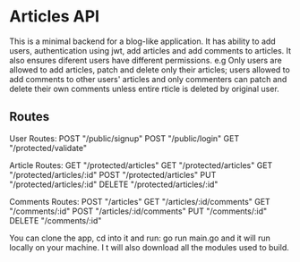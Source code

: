 # Articles API

This is a minimal backend for a blog-like application.
It has ability to add users, authentication using jwt, add articles and add comments to articles.
It also ensures diferent users have different permissions.
e.g Only users are allowed to add articles, patch and delete only their articles;
users allowed to add comments to other users' articles and only commenters can patch and delete their own comments unless entire rticle is deleted by original user.

## Routes

User Routes:
POST "/public/signup"
POST "/public/login"
GET "/protected/validate"

Article Routes:
GET "/protected/articles"
GET "/protected/articles"
GET "/protected/articles/:id"
POST "/protected/articles"
PUT "/protected/articles/:id"
DELETE "/protected/articles/:id"

Comments Routes:
POST "/articles"
GET "/articles/:id/comments"
GET "/comments/:id"
POST "/articles/:id/comments"
PUT "/comments/:id"
DELETE "/comments/:id"

You can clone the app, cd into it and run: go run main.go and it will run locally on your machine. I t will also download all the modules used to build.
